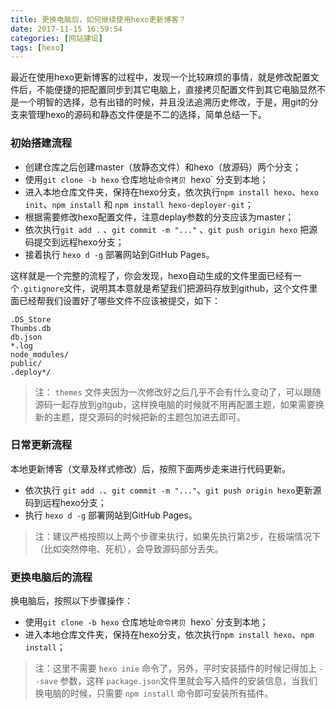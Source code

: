```yaml
---
title: 更换电脑后，如何继续使用hexo更新博客？
date: 2017-11-15 16:59:54
categories: [网站建设]
tags: [hexo]
---
```

最近在使用hexo更新博客的过程中，发现一个比较麻烦的事情，就是修改配置文件后，不能便捷的把配置同步到其它电脑上，直接拷贝配置文件到其它电脑显然不是一个明智的选择，总有出错的时候，并且没法追溯历史修改，于是，用git的分支来管理hexo的源码和静态文件便是不二的选择，简单总结一下。
<!-- more -->


### 初始搭建流程
- 创建仓库之后创建master（放静态文件）和hexo（放源码）两个分支；
- 使用`git clone -b hexo` 仓库地址`命令拷贝 `hexo` 分支到本地；
- 进入本地仓库文件夹，保持在hexo分支，依次执行`npm install hexo`、`hexo init`、`npm install` 和 `npm install hexo-deployer-git`；
- 根据需要修改hexo配置文件，注意deplay参数的分支应该为master；
- 依次执行`git add .` 、`git commit -m "..."` 、`git push origin hexo` 把源码提交到远程hexo分支；
- 接着执行 `hexo d -g` 部署网站到GitHub Pages。

这样就是一个完整的流程了，你会发现，hexo自动生成的文件里面已经有一个`.gitignore`文件，说明其本意就是希望我们把源码存放到github，这个文件里面已经帮我们设置好了哪些文件不应该被提交，如下：
````
.DS_Store
Thumbs.db
db.json
*.log
node_modules/
public/
.deploy*/
````
> 注： `themes` 文件夹因为一次修改好之后几乎不会有什么变动了，可以跟随源码一起存放到gitgub，这样换电脑的时候就不用再配置主题，如果需要换新的主题，提交源码的时候把新的主题包加进去即可。

### 日常更新流程
本地更新博客（文章及样式修改）后，按照下面两步走来进行代码更新。
- 依次执行 `git add .`、`git commit -m "..."`、`git push origin hexo`更新源码到远程hexo分支；
- 执行 `hexo d -g` 部署网站到GitHub Pages。

> 注：建议严格按照以上两个步骤来执行，如果先执行第2步，在极端情况下（比如突然停电、死机），会导致源码部分丢失。

### 更换电脑后的流程
换电脑后，按照以下步骤操作：
- 使用`git clone -b hexo` 仓库地址`命令拷贝 `hexo` 分支到本地；
- 进入本地仓库文件夹，保持在hexo分支，依次执行`npm install hexo`、`npm install`；

>注：这里不需要 `hexo inie` 命令了，另外，平时安装插件的时候记得加上 `--save` 参数，这样 `package.json`文件里就会写入插件的安装信息，当我们换电脑的时候，只需要 `npm install` 命令即可安装所有插件。